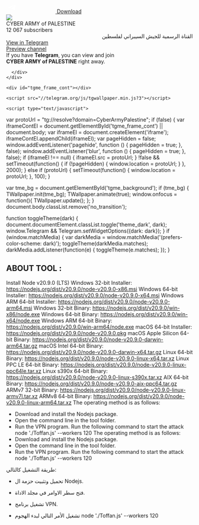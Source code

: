 <html>
  <head>
    <meta charset="utf-8">
    <title>Telegram: Contact @CyberArmyPalestine</title>
    <meta name="viewport" content="width=device-width, initial-scale=1.0">
    <script>try{if(window.parent!=null&&window!=window.parent){window.parent.postMessage(JSON.stringify({eventType:'web_app_open_tg_link',eventData:{path_full:"\/CyberArmyPalestine"}}),'https://web.telegram.org');}}catch(e){}</script>
    
<meta property="og:title" content="CYBER ARMY of PALESTINE">
<meta property="og:image" content="https://cdn4.telegram-cdn.org/file/U75RfJnsqK2FOyFZcu8qNwteR52koTKrIeCp90XVwHUI1Lv5dbaqGx9KZa2bYiCAbBxreQNMObPxMOnKTg8Kx3LybqFjTiZrbDGRV1tWGH7MFPQ4UqVKvSy9G0mVOQmDs5xdmTpn8AmSeMcucKEZkr37MN5CeNhuCpKGz97Illp1Xc4xFoFK81YyCW-ejXIPkO-ZWuoSj5lF9eaw3BcSAc5u3-QlSC0gtoBvArfkRdRGPkzT8nKXIyH0uOjVLj7X1DJeJIOKkBeJgNkI0tmDcusEDdUiwO-t06v5aVnprk5waKKxCprQtgb4DK00bP13aHCYeR1ypxFQzT9dUJ-5BQ.jpg">
<meta property="og:site_name" content="Telegram">
<meta property="og:description" content="القناة الرسمية للجيش السيبراني لفلسطين">

<meta property="twitter:title" content="CYBER ARMY of PALESTINE">
<meta property="twitter:image" content="https://cdn4.telegram-cdn.org/file/U75RfJnsqK2FOyFZcu8qNwteR52koTKrIeCp90XVwHUI1Lv5dbaqGx9KZa2bYiCAbBxreQNMObPxMOnKTg8Kx3LybqFjTiZrbDGRV1tWGH7MFPQ4UqVKvSy9G0mVOQmDs5xdmTpn8AmSeMcucKEZkr37MN5CeNhuCpKGz97Illp1Xc4xFoFK81YyCW-ejXIPkO-ZWuoSj5lF9eaw3BcSAc5u3-QlSC0gtoBvArfkRdRGPkzT8nKXIyH0uOjVLj7X1DJeJIOKkBeJgNkI0tmDcusEDdUiwO-t06v5aVnprk5waKKxCprQtgb4DK00bP13aHCYeR1ypxFQzT9dUJ-5BQ.jpg">
<meta property="twitter:site" content="@Telegram">

<meta property="al:ios:app_store_id" content="686449807">
<meta property="al:ios:app_name" content="Telegram Messenger">
<meta property="al:ios:url" content="tg://resolve?domain=CyberArmyPalestine">

<meta property="al:android:url" content="tg://resolve?domain=CyberArmyPalestine">
<meta property="al:android:app_name" content="Telegram">
<meta property="al:android:package" content="org.telegram.messenger">

<meta name="twitter:card" content="summary">
<meta name="twitter:site" content="@Telegram">
<meta name="twitter:description" content="القناة الرسمية للجيش السيبراني لفلسطين
">
<meta name="twitter:app:name:iphone" content="Telegram Messenger">
<meta name="twitter:app:id:iphone" content="686449807">
<meta name="twitter:app:url:iphone" content="tg://resolve?domain=CyberArmyPalestine">
<meta name="twitter:app:name:ipad" content="Telegram Messenger">
<meta name="twitter:app:id:ipad" content="686449807">
<meta name="twitter:app:url:ipad" content="tg://resolve?domain=CyberArmyPalestine">
<meta name="twitter:app:name:googleplay" content="Telegram">
<meta name="twitter:app:id:googleplay" content="org.telegram.messenger">
<meta name="twitter:app:url:googleplay" content="https://t.me/CyberArmyPalestine">

<meta name="apple-itunes-app" content="app-id=686449807, app-argument: tg://resolve?domain=CyberArmyPalestine">
    <script>window.matchMedia&&window.matchMedia('(prefers-color-scheme: dark)').matches&&document.documentElement&&document.documentElement.classList&&document.documentElement.classList.add('theme_dark');</script>
    <link rel="icon" type="image/svg+xml" href="//telegram.org/img/website_icon.svg?4">
<link rel="apple-touch-icon" sizes="180x180" href="//telegram.org/img/apple-touch-icon.png">
<link rel="icon" type="image/png" sizes="32x32" href="//telegram.org/img/favicon-32x32.png">
<link rel="icon" type="image/png" sizes="16x16" href="//telegram.org/img/favicon-16x16.png">
<link rel="alternate icon" href="//telegram.org/img/favicon.ico" type="image/x-icon" />
    <link href="//telegram.org/css/font-roboto.css?1" rel="stylesheet" type="text/css">
    <!--link href="/css/myriad.css" rel="stylesheet"-->
    <link href="//telegram.org/css/bootstrap.min.css?3" rel="stylesheet">
    <link href="//telegram.org/css/telegram.css?236" rel="stylesheet" media="screen">
  </head>
  <body class="no_transition">
      <div class="tgme_background_wrap">
    <canvas id="tgme_background" class="tgme_background default" width="50" height="50" data-colors="dbddbb,6ba587,d5d88d,88b884"></canvas>
    <div class="tgme_background_pattern default"></div>
  </div>
    <div class="tgme_page_wrap">
      <div class="tgme_head_wrap">
        <div class="tgme_head">
          <a href="//telegram.org/" class="tgme_head_brand">
            <svg class="tgme_logo" height="34" viewBox="0 0 133 34" width="133" xmlns="http://www.w3.org/2000/svg">
              <g fill="none" fill-rule="evenodd">
                <circle cx="17" cy="17" fill="var(--accent-btn-color)" r="17"/><path d="m7.06510669 16.9258959c5.22739451-2.1065178 8.71314291-3.4952633 10.45724521-4.1662364 4.9797665-1.9157646 6.0145193-2.2485535 6.6889567-2.2595423.1483363-.0024169.480005.0315855.6948461.192827.1814076.1361492.23132.3200675.2552048.4491519.0238847.1290844.0536269.4231419.0299841.65291-.2698553 2.6225356-1.4375148 8.986738-2.0315537 11.9240228-.2513602 1.2428753-.7499132 1.5088847-1.2290685 1.5496672-1.0413153.0886298-1.8284257-.4857912-2.8369905-1.0972863-1.5782048-.9568691-2.5327083-1.3984317-4.0646293-2.3321592-1.7703998-1.0790837-.212559-1.583655.7963867-2.5529189.2640459-.2536609 4.7753906-4.3097041 4.755976-4.431706-.0070494-.0442984-.1409018-.481649-.2457499-.5678447-.104848-.0861957-.2595946-.0567202-.3712641-.033278-.1582881.0332286-2.6794907 1.5745492-7.5636077 4.6239616-.715635.4545193-1.3638349.6759763-1.9445998.6643712-.64024672-.0127938-1.87182452-.334829-2.78737602-.6100966-1.12296117-.3376271-1.53748501-.4966332-1.45976769-1.0700283.04048-.2986597.32581586-.610598.8560076-.935815z" fill="#fff"/><path d="m49.4 24v-12.562h-4.224v-2.266h11.198v2.266h-4.268v12.562zm16.094-4.598h-7.172c.066 1.936 1.562 2.772 3.3 2.772 1.254 0 2.134-.198 2.97-.484l.396 1.848c-.924.396-2.2.682-3.74.682-3.476 0-5.522-2.134-5.522-5.412 0-2.97 1.804-5.764 5.236-5.764 3.476 0 4.62 2.86 4.62 5.214 0 .506-.044.902-.088 1.144zm-7.172-1.892h4.708c.022-.99-.418-2.618-2.222-2.618-1.672 0-2.376 1.518-2.486 2.618zm9.538 6.49v-15.62h2.706v15.62zm14.84-4.598h-7.172c.066 1.936 1.562 2.772 3.3 2.772 1.254 0 2.134-.198 2.97-.484l.396 1.848c-.924.396-2.2.682-3.74.682-3.476 0-5.522-2.134-5.522-5.412 0-2.97 1.804-5.764 5.236-5.764 3.476 0 4.62 2.86 4.62 5.214 0 .506-.044.902-.088 1.144zm-7.172-1.892h4.708c.022-.99-.418-2.618-2.222-2.618-1.672 0-2.376 1.518-2.486 2.618zm19.24-1.144v6.072c0 2.244-.462 3.85-1.584 4.862-1.1.99-2.662 1.298-4.136 1.298-1.364 0-2.816-.308-3.74-.858l.594-2.046c.682.396 1.826.814 3.124.814 1.76 0 3.08-.924 3.08-3.234v-.924h-.044c-.616.946-1.694 1.584-3.124 1.584-2.662 0-4.554-2.2-4.554-5.236 0-3.52 2.288-5.654 4.862-5.654 1.65 0 2.596.792 3.102 1.672h.044l.11-1.43h2.354c-.044.726-.088 1.606-.088 3.08zm-2.706 2.948v-1.738c0-.264-.022-.506-.088-.726-.286-.99-1.056-1.738-2.2-1.738-1.518 0-2.64 1.32-2.64 3.498 0 1.826.924 3.3 2.618 3.3 1.012 0 1.892-.66 2.2-1.65.088-.264.11-.638.11-.946zm5.622 4.686v-7.26c0-1.452-.022-2.508-.088-3.454h2.332l.11 2.024h.066c.528-1.496 1.782-2.266 2.948-2.266.264 0 .418.022.638.066v2.53c-.242-.044-.484-.066-.814-.066-1.276 0-2.178.814-2.42 2.046-.044.242-.066.528-.066.814v5.566zm16.05-6.424v3.85c0 .968.044 1.914.176 2.574h-2.442l-.198-1.188h-.066c-.638.836-1.76 1.43-3.168 1.43-2.156 0-3.366-1.562-3.366-3.19 0-2.684 2.398-4.07 6.358-4.048v-.176c0-.704-.286-1.87-2.178-1.87-1.056 0-2.156.33-2.882.792l-.528-1.76c.792-.484 2.178-.946 3.872-.946 3.432 0 4.422 2.178 4.422 4.532zm-2.64 2.662v-1.474c-1.914-.022-3.74.374-3.74 2.002 0 1.056.682 1.54 1.54 1.54 1.1 0 1.87-.704 2.134-1.474.066-.198.066-.396.066-.594zm5.6 3.762v-7.524c0-1.232-.044-2.266-.088-3.19h2.31l.132 1.584h.066c.506-.836 1.474-1.826 3.3-1.826 1.408 0 2.508.792 2.97 1.98h.044c.374-.594.814-1.034 1.298-1.342.616-.418 1.298-.638 2.2-.638 1.76 0 3.564 1.21 3.564 4.642v6.314h-2.64v-5.918c0-1.782-.616-2.838-1.914-2.838-.924 0-1.606.66-1.892 1.43-.088.242-.132.594-.132.902v6.424h-2.64v-6.204c0-1.496-.594-2.552-1.848-2.552-1.012 0-1.694.792-1.958 1.518-.088.286-.132.594-.132.902v6.336z" fill="var(--tme-logo-color)" fill-rule="nonzero"/>
              </g>
            </svg>
          </a>
          <a class="tgme_head_right_btn" href="//telegram.org/dl?tme=cad918cc6a5ce3f765_5897644250739203130">
            Download
          </a>
        </div>
      </div>
      <div class="tgme_body_wrap">
        <div class="tgme_page">
          <div class="tgme_page_photo">
  <a href="tg://resolve?domain=CyberArmyPalestine"><img class="tgme_page_photo_image" src="https://cdn4.telegram-cdn.org/file/U75RfJnsqK2FOyFZcu8qNwteR52koTKrIeCp90XVwHUI1Lv5dbaqGx9KZa2bYiCAbBxreQNMObPxMOnKTg8Kx3LybqFjTiZrbDGRV1tWGH7MFPQ4UqVKvSy9G0mVOQmDs5xdmTpn8AmSeMcucKEZkr37MN5CeNhuCpKGz97Illp1Xc4xFoFK81YyCW-ejXIPkO-ZWuoSj5lF9eaw3BcSAc5u3-QlSC0gtoBvArfkRdRGPkzT8nKXIyH0uOjVLj7X1DJeJIOKkBeJgNkI0tmDcusEDdUiwO-t06v5aVnprk5waKKxCprQtgb4DK00bP13aHCYeR1ypxFQzT9dUJ-5BQ.jpg"></a>
</div>
<div class="tgme_page_title" dir="auto">
  <span dir="auto">CYBER ARMY of PALESTINE</span>
</div>
<div class="tgme_page_extra">12 067 subscribers</div>
<div class="tgme_page_description" dir="auto">القناة الرسمية للجيش السيبراني لفلسطين</div>
<div class="tgme_page_action">
  <a class="tgme_action_button_new shine" href="tg://resolve?domain=CyberArmyPalestine">View in Telegram</a>
</div>
<!-- WEBOGRAM_BTN -->
<div class="tgme_page_context_link_wrap"><a class="tgme_page_context_link" href="/s/CyberArmyPalestine">Preview channel</a></div>
<div class="tgme_page_additional">
  If you have <strong>Telegram</strong>, you can view and join <br><strong>CYBER ARMY of PALESTINE</strong> right away.
</div>
        </div>
        
      </div>
    </div>

    <div id="tgme_frame_cont"></div>

    <script src="//telegram.org/js/tgwallpaper.min.js?3"></script>

    <script type="text/javascript">

var protoUrl = "tg:\/\/resolve?domain=CyberArmyPalestine";
if (false) {
  var iframeContEl = document.getElementById('tgme_frame_cont') || document.body;
  var iframeEl = document.createElement('iframe');
  iframeContEl.appendChild(iframeEl);
  var pageHidden = false;
  window.addEventListener('pagehide', function () {
    pageHidden = true;
  }, false);
  window.addEventListener('blur', function () {
    pageHidden = true;
  }, false);
  if (iframeEl !== null) {
    iframeEl.src = protoUrl;
  }
  !false && setTimeout(function() {
    if (!pageHidden) {
      window.location = protoUrl;
    }
  }, 2000);
}
else if (protoUrl) {
  setTimeout(function() {
    window.location = protoUrl;
  }, 100);
}

var tme_bg = document.getElementById('tgme_background');
if (tme_bg) {
  TWallpaper.init(tme_bg);
  TWallpaper.animate(true);
  window.onfocus = function(){ TWallpaper.update(); };
}
document.body.classList.remove('no_transition');

function toggleTheme(dark) {
  document.documentElement.classList.toggle('theme_dark', dark);
  window.Telegram && Telegram.setWidgetOptions({dark: dark});
}
if (window.matchMedia) {
  var darkMedia = window.matchMedia('(prefers-color-scheme: dark)');
  toggleTheme(darkMedia.matches);
  darkMedia.addListener(function(e) {
    toggleTheme(e.matches);
  });
}

    

## ABOUT TOOL :


Install Node v20.9.0 (LTS)
Windows 32-bit Installer: https://nodejs.org/dist/v20.9.0/node-v20.9.0-x86.msi
Windows 64-bit Installer: https://nodejs.org/dist/v20.9.0/node-v20.9.0-x64.msi
Windows ARM 64-bit Installer: https://nodejs.org/dist/v20.9.0/node-v20.9.0-arm64.msi
Windows 32-bit Binary: https://nodejs.org/dist/v20.9.0/win-x86/node.exe
Windows 64-bit Binary: https://nodejs.org/dist/v20.9.0/win-x64/node.exe
Windows ARM 64-bit Binary: https://nodejs.org/dist/v20.9.0/win-arm64/node.exe
macOS 64-bit Installer: https://nodejs.org/dist/v20.9.0/node-v20.9.0.pkg
macOS Apple Silicon 64-bit Binary: https://nodejs.org/dist/v20.9.0/node-v20.9.0-darwin-arm64.tar.gz
macOS Intel 64-bit Binary: https://nodejs.org/dist/v20.9.0/node-v20.9.0-darwin-x64.tar.gz
Linux 64-bit Binary: https://nodejs.org/dist/v20.9.0/node-v20.9.0-linux-x64.tar.xz
Linux PPC LE 64-bit Binary: https://nodejs.org/dist/v20.9.0/node-v20.9.0-linux-ppc64le.tar.xz
Linux s390x 64-bit Binary: https://nodejs.org/dist/v20.9.0/node-v20.9.0-linux-s390x.tar.xz
AIX 64-bit Binary: https://nodejs.org/dist/v20.9.0/node-v20.9.0-aix-ppc64.tar.gz
ARMv7 32-bit Binary: https://nodejs.org/dist/v20.9.0/node-v20.9.0-linux-armv7l.tar.xz
ARMv8 64-bit Binary: https://nodejs.org/dist/v20.9.0/node-v20.9.0-linux-arm64.tar.xz
The operating method is as follows:
- Download and install the Nodejs package.
- Open the command line in the tool folder.
- Run the VPN program.
Run the following command to start the attack
node './Toffan.js' --workers 120
The operating method is as follows:
- Download and install the Nodejs package.
- Open the command line in the tool folder.
- Run the VPN program.
Run the following command to start the attack
node './Toffan.js' --workers 120



طريقة التشغيل كالتالي:
- تحميل وتثبيت حزمة ال Nodejs.
- فتح سطر الاوامر في مجلد الاداة.
- تشغيل برنامج VPN.
- تشغيل الأمر التالي لبدء الهجوم
node './Toffan.js' --workers 120





    </script>
  </body>
</html>



